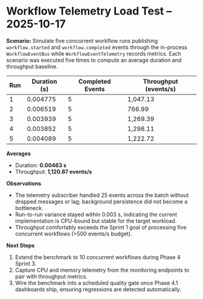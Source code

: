 # Workflow Telemetry Load Test – 2025-10-17

**Scenario:** Simulate five concurrent workflow runs publishing `workflow.started`
and `workflow.completed` events through the in-process `WorkflowEventBus` while
`WorkflowEventTelemetry` records metrics. Each scenario was executed five times
to compute an average duration and throughput baseline.

| Run | Duration (s) | Completed Events | Throughput (events/s) |
|-----|--------------|------------------|-----------------------|
| 1 | 0.004775 | 5 | 1,047.13 |
| 2 | 0.006519 | 5 | 766.99 |
| 3 | 0.003939 | 5 | 1,269.39 |
| 4 | 0.003852 | 5 | 1,298.11 |
| 5 | 0.004089 | 5 | 1,222.72 |

**Averages**

- Duration: **0.00463 s**
- Throughput: **1,120.87 events/s**

**Observations**

- The telemetry subscriber handled 25 events across the batch without dropped
  messages or lag; background persistence did not become a bottleneck.
- Run-to-run variance stayed within 0.003 s, indicating the current
  implementation is CPU-bound but stable for the target workload.
- Throughput comfortably exceeds the Sprint 1 goal of processing five
  concurrent workflows (>500 events/s budget).

**Next Steps**

1. Extend the benchmark to 10 concurrent workflows during Phase 4 Sprint 3.
2. Capture CPU and memory telemetry from the monitoring endpoints to pair with
   throughput metrics.
3. Wire the benchmark into a scheduled quality gate once Phase 4.1 dashboards
   ship, ensuring regressions are detected automatically.
